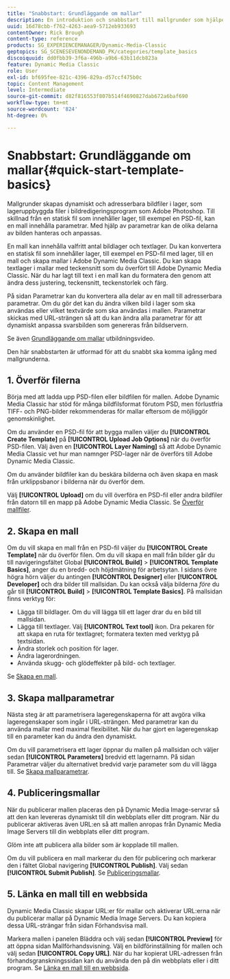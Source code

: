 ```yaml
---
title: "Snabbstart: Grundläggande om mallar"
description: En introduktion och snabbstart till mallgrunder som hjälper dig att komma igång snabbt i Adobe Dynamic Media Classic.
uuid: 16d78cbb-f762-4263-aea9-5712eb933693
contentOwner: Rick Brough
content-type: reference
products: SG_EXPERIENCEMANAGER/Dynamic-Media-Classic
geptopics: SG_SCENESEVENONDEMAND_PK/categories/template_basics
discoiquuid: dd0fbb39-3f6a-496b-a9b6-63b11dcb823a
feature: Dynamic Media Classic
role: User
exl-id: bf695fee-821c-4396-829a-d57ccf475b0c
topic: Content Management
level: Intermediate
source-git-commit: d82f816553f807b514f4690827dab672a6baf690
workflow-type: tm+mt
source-wordcount: '824'
ht-degree: 0%

---
```


# Snabbstart: Grundläggande om mallar{#quick-start-template-basics}

Mallgrunder skapas dynamiskt och adresserbara bildfiler i lager, som lageruppbyggda filer i bildredigeringsprogram som Adobe Photoshop. Till skillnad från en statisk fil som innehåller lager, till exempel en PSD-fil, kan en mall innehålla parametrar. Med hjälp av parametrar kan de olika delarna av bilden hanteras och anpassas.

En mall kan innehålla valfritt antal bildlager och textlager. Du kan konvertera en statisk fil som innehåller lager, till exempel en PSD-fil med lager, till en mall och skapa mallar i Adobe Dynamic Media Classic. Du kan skapa textlager i mallar med teckensnitt som du överfört till Adobe Dynamic Media Classic. När du har lagt till text i en mall kan du formatera den genom att ändra dess justering, teckensnitt, teckenstorlek och färg.

På sidan Parametrar kan du konvertera alla delar av en mall till adresserbara parametrar. Om du gör det kan du ändra vilken bild i lager som ska användas eller vilket textvärde som ska användas i mallen. Parametrar skickas med URL-strängen så att du kan ändra alla parametrar för att dynamiskt anpassa svarsbilden som genereras från bildservern.

Se även [Grundläggande om mallar](https://s7d5.scene7.com/s7viewers/html5/VideoViewer.html?videoserverurl=https://s7d5.scene7.com/is/content/&amp;emailurl=https://s7d5.scene7.com/s7/emailFriend&amp;serverUrl=https://s7d5.scene7.com/is/image/&amp;config=Scene7SharedAssets/Universal_HTML5_Video&amp;contenturl=https://s7d5.scene7.com/skins/&amp;asset=S7tutorials/553_Template%20Basics_converted%20renamed_Dynamic%20Banners-AVS) utbildningsvideo.

Den här snabbstarten är utformad för att du snabbt ska komma igång med mallgrunderna.

## 1. Överför filerna

Börja med att ladda upp PSD-filen eller bildfilen för mallen. Adobe Dynamic Media Classic har stöd för många bildfilsformat förutom PSD, men förlustfria TIFF- och PNG-bilder rekommenderas för mallar eftersom de möjliggör genomskinlighet.

Om du använder en PSD-fil för att bygga mallen väljer du **[!UICONTROL Create Template]** på **[!UICONTROL Upload Job Options]** när du överför PSD-filen. Välj även en **[!UICONTROL Layer Naming]** så att Adobe Dynamic Media Classic vet hur man namnger PSD-lager när de överförs till Adobe Dynamic Media Classic.

Om du använder bildfiler kan du beskära bilderna och även skapa en mask från urklippsbanor i bilderna när du överför dem.

Välj **[!UICONTROL Upload]** om du vill överföra en PSD-fil eller andra bildfiler från datorn till en mapp på Adobe Dynamic Media Classic. Se [Överför mallfiler](uploading-template-files.md#uploading_template_files).

## 2. Skapa en mall

Om du vill skapa en mall från en PSD-fil väljer du **[!UICONTROL Create Template]** när du överför filen. Om du vill skapa en mall från bilder går du till navigeringsfältet Global **[!UICONTROL Build]** > **[!UICONTROL Template Basics]**, anger du en bredd- och höjdmätning för arbetsytan. I sidans övre högra hörn väljer du antingen **[!UICONTROL Designer]** eller **[!UICONTROL Developer]** och dra bilder till mallsidan. Du kan också välja bilderna *före* du går till **[!UICONTROL Build]** > **[!UICONTROL Template Basics]**. På mallsidan finns verktyg för:

* Lägga till bildlager. Om du vill lägga till ett lager drar du en bild till mallsidan.
* Lägga till textlager. Välj **[!UICONTROL Text tool]** ikon. Dra pekaren för att skapa en ruta för textlagret; formatera texten med verktyg på textsidan.
* Ändra storlek och position för lager.
* Ändra lagerordningen.
* Använda skugg- och glödeffekter på bild- och textlager.

Se [Skapa en mall](creating-template.md#creating_a_template).

## 3. Skapa mallparametrar

Nästa steg är att parametrisera lageregenskaperna för att avgöra vilka lageregenskaper som ingår i URL-strängen. Med parametrar kan du använda mallar med maximal flexibilitet. När du har gjort en lageregenskap till en parameter kan du ändra den dynamiskt.

Om du vill parametrisera ett lager öppnar du mallen på mallsidan och väljer sedan **[!UICONTROL Parameters]** bredvid ett lagernamn. På sidan Parametrar väljer du alternativet bredvid varje parameter som du vill lägga till. Se [Skapa mallparametrar](creating-template-parameters.md#creating_template_parameters).

## 4. Publiceringsmallar

När du publicerar mallen placeras den på Dynamic Media Image-servrar så att den kan levereras dynamiskt till din webbplats eller ditt program. När du publicerar aktiveras även URL:en så att mallen anropas från Dynamic Media Image Servers till din webbplats eller ditt program.

Glöm inte att publicera alla bilder som är kopplade till mallen.

Om du vill publicera en mall markerar du den för publicering och markerar den i fältet Global navigering **[!UICONTROL Publish]**. Välj sedan **[!UICONTROL Submit Publish]**. Se [Publiceringsmallar](publishing-templates.md#publishing_templates).

## 5. Länka en mall till en webbsida

Dynamic Media Classic skapar URL:er för mallar och aktiverar URL:erna när du publicerar mallar på Dynamic Media Image Servers. Du kan kopiera dessa URL-strängar från sidan Förhandsvisa mall.

Markera mallen i panelen Bläddra och välj sedan **[!UICONTROL Preview]** för att öppna sidan Mallförhandsvisning. Välj en bildförinställning för mallen och välj sedan **[!UICONTROL Copy URL]**. När du har kopierat URL-adressen från förhandsgranskningssidan kan du använda den på din webbplats eller i ditt program. Se [Länka en mall till en webbsida](linking-template-web-page.md#linking_a_template_to_a_web_page).
